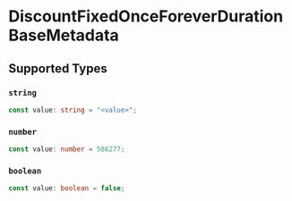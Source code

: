 # DiscountFixedOnceForeverDurationBaseMetadata


## Supported Types

### `string`

```typescript
const value: string = "<value>";
```

### `number`

```typescript
const value: number = 586277;
```

### `boolean`

```typescript
const value: boolean = false;
```

